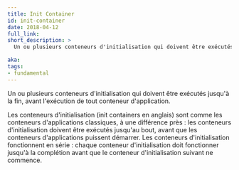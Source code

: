 ```yaml
---
title: Init Container
id: init-container
date: 2018-04-12
full_link:
short_description: >
  Un ou plusieurs conteneurs d'initialisation qui doivent être exécutés jusqu'à la fin, avant l'exécution de tout conteneur d'application.

aka:
tags:
- fundamental
---
```

 Un ou plusieurs conteneurs d'initialisation qui doivent être exécutés jusqu'à la fin, avant l'exécution de tout conteneur d'application.  

<!--more-->

Les conteneurs d'initialisation (init containers en anglais) sont comme les conteneurs d'applications classiques, à une différence près : les conteneurs d'initialisation doivent être exécutés jusqu'au bout, avant que les conteneurs d'applications puissent démarrer. Les conteneurs d'initialisation fonctionnent en série : chaque conteneur d'initialisation doit fonctionner jusqu'à la complétion avant que le conteneur d'initialisation suivant ne commence.

